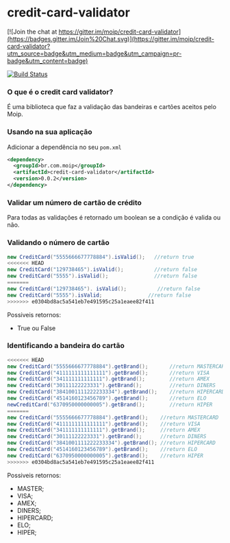 # credit-card-validator

[![Join the chat at https://gitter.im/moip/credit-card-validator](https://badges.gitter.im/Join%20Chat.svg)](https://gitter.im/moip/credit-card-validator?utm_source=badge&utm_medium=badge&utm_campaign=pr-badge&utm_content=badge)

[![Build Status](https://travis-ci.org/moip/credit-card-validator.svg?branch=master)](https://travis-ci.org/moip/credit-card-validator)

### O que é o credit card validator?

É uma biblioteca que faz a validação das bandeiras e cartões aceitos pelo Moip.

### Usando na sua aplicação

Adicionar a dependência no seu `pom.xml`

```xml
<dependency>
  <groupId>br.com.moip</groupId>
  <artifactId>credit-card-validator</artifactId>
  <version>0.0.2</version>
</dependency>
```

### Validar um número de cartão de crédito

Para todas as validações é retornado um boolean se a condição é valida ou não.

### Validando o número de cartão
```java
new CreditCard("5555666677778884").isValid();   //return true
<<<<<<< HEAD
new CreditCard("129738465").isValid();          //return false
new CreditCard("5555").isValid();               //return false
=======
new CreditCard("129738465"). isValid();          //return false
new CreditCard("5555").isValid;               //return false
>>>>>>> e0304bd8ac5a541eb7e491595c25a1eaee82f411
```

Possiveis retornos:
* True ou False

### Identificando a bandeira do cartão

```java
<<<<<<< HEAD
new CreditCard("5555666677778884").getBrand();       //return MASTERCARD
new CreditCard("4111111111111111").getBrand();       //return VISA
new CreditCard("341111111111111").getBrand();        //return AMEX
new CreditCard("30111122223331").getBrand();         //return DINERS
new CreditCard("3841001111222233334").getBrand();    //return HIPERCARD
new CreditCard("4514160123456789").getBrand();       //return ELO
newCreditCard("6370950000000005").getBrand();        //return HIPER
=======
new CreditCard("5555666677778884").getBrand();    //return MASTERCARD
new CreditCard("4111111111111111").getBrand();    //return VISA
new CreditCard("341111111111111").getBrand();     //return AMEX
new CreditCard("30111122223331").getBrand();      //return DINERS
new CreditCard("3841001111222233334").getBrand(); //return HIPERCARD
new CreditCard("4514160123456789").getBrand();    //return ELO
new CreditCard("6370950000000005").getBrand();    //return HIPER
>>>>>>> e0304bd8ac5a541eb7e491595c25a1eaee82f411
```

Possiveis retornos:
* MASTER;
* VISA;
* AMEX;
* DINERS;
* HIPERCARD;
* ELO;
* HIPER;
